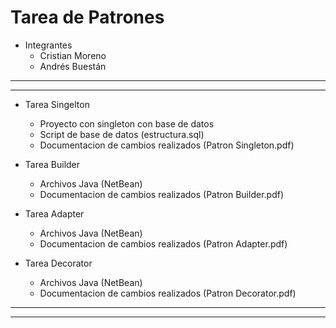 # Tarea de Patrones

+ Integrantes
  - Cristian Moreno
  - Andrés Buestán

---------------------------------------------------------------------------
---------------------------------------------------------------------------

+ Tarea Singelton
  - Proyecto con singleton con base de datos
  - Script de base de datos (estructura.sql)
  - Documentacion de cambios realizados (Patron Singleton.pdf)

+ Tarea Builder
  - Archivos Java (NetBean)
  - Documentacion de cambios realizados (Patron Builder.pdf)

+ Tarea Adapter
  - Archivos Java (NetBean)
  - Documentacion de cambios realizados (Patron Adapter.pdf)

+ Tarea Decorator
  - Archivos Java (NetBean)
  - Documentacion de cambios realizados (Patron Decorator.pdf)


---------------------------------------------------------------------------
---------------------------------------------------------------------------

